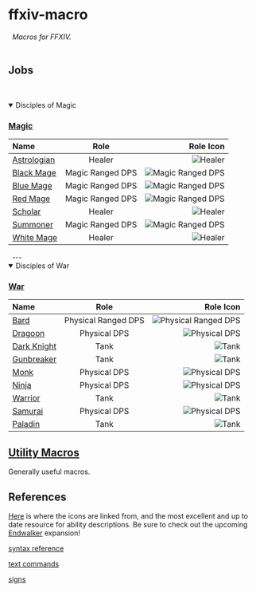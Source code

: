 # ffxiv-macro  
&nbsp;
_Macros for FFXIV._  
&nbsp;

## Jobs  
&nbsp;
<details open>
  <summary>Disciples of Magic</summary>

  ### [Magic](/DoM)

| Name | Role | Role Icon |
|:--------------|:-------------:|-------------:|
| [Astrologian](/DoM/AST) | Healer | ![Healer](https://img.finalfantasyxiv.com/lds/promo/h/e/V5xx3kfnREBO-2xWbTUW2Csy_Q.png)
| [Black Mage](/DoM/BLM) | Magic Ranged DPS | ![Magic Ranged DPS](https://img.finalfantasyxiv.com/lds/promo/h/X/8Dnf8Wy9IyxIt21y6lrE5atKt0.png) |
| [Blue Mage](/DoM/Blue-Mage) | Magic Ranged DPS | ![Magic Ranged DPS](https://img.finalfantasyxiv.com/lds/promo/h/X/8Dnf8Wy9IyxIt21y6lrE5atKt0.png) |
| [Red Mage](/DoM/RDM) | Magic Ranged DPS | ![Magic Ranged DPS](https://img.finalfantasyxiv.com/lds/promo/h/X/8Dnf8Wy9IyxIt21y6lrE5atKt0.png) |
| [Scholar](/DoM/SCH) | Healer | ![Healer](https://img.finalfantasyxiv.com/lds/promo/h/e/V5xx3kfnREBO-2xWbTUW2Csy_Q.png) |
| [Summoner](/DoM/SMN) | Magic Ranged DPS | ![Magic Ranged DPS](https://img.finalfantasyxiv.com/lds/promo/h/X/8Dnf8Wy9IyxIt21y6lrE5atKt0.png) |
| [White Mage](/DoM/WHM) | Healer | ![Healer](https://img.finalfantasyxiv.com/lds/promo/h/e/V5xx3kfnREBO-2xWbTUW2Csy_Q.png) |

</details>  
&nbsp;
---
&nbsp;
<details open>
  <summary>Disciples of War</summary>
  
  ### [War](/DoW)

| Name | Role | Role Icon |
|:--------------|:-------------:|-------------:|
| [Bard](/DoW/BRD) | Physical Ranged DPS | ![Physical Ranged DPS](https://img.finalfantasyxiv.com/lds/promo/h/t/oWWxUIO2KagIEhDXy0541MRD7M.png) |
| [Dragoon](/DoW/DRG) | Physical DPS | ![Physical DPS](https://img.finalfantasyxiv.com/lds/promo/h/7/9muqitiUXEK0W3qnM33Nb7sATk.png) |
| [Dark Knight](/DoW/DRK) | Tank | ![Tank](https://img.finalfantasyxiv.com/lds/promo/h/d/rFrCBcRe9YrmPvb4fZkuFksSLw.png) |
| [Gunbreaker](/DoW/GNB) | Tank | ![Tank](https://img.finalfantasyxiv.com/lds/promo/h/d/rFrCBcRe9YrmPvb4fZkuFksSLw.png) |
| [Monk](/DoW/MNK) | Physical DPS | ![Physical DPS](https://img.finalfantasyxiv.com/lds/promo/h/7/9muqitiUXEK0W3qnM33Nb7sATk.png) |
| [Ninja](/DoW/Ninja) | Physical DPS | ![Physical DPS](https://img.finalfantasyxiv.com/lds/promo/h/7/9muqitiUXEK0W3qnM33Nb7sATk.png) |
| [Warrior](/DoW/WAR) | Tank | ![Tank](https://img.finalfantasyxiv.com/lds/promo/h/d/rFrCBcRe9YrmPvb4fZkuFksSLw.png) |
| [Samurai](/DoW/Samurai) | Physical DPS | ![Physical DPS](https://img.finalfantasyxiv.com/lds/promo/h/7/9muqitiUXEK0W3qnM33Nb7sATk.png) |
| [Paladin](/DoW/PLD) | Tank | ![Tank](https://img.finalfantasyxiv.com/lds/promo/h/d/rFrCBcRe9YrmPvb4fZkuFksSLw.png) |

</details>  

## [Utility Macros](/Utility)

Generally useful macros.

## References

[Here](https://na.finalfantasyxiv.com/jobguide/) is where the icons are linked from, and the most excellent and up to date resource for ability descriptions. Be sure to check out the upcoming [Endwalker](https://na.finalfantasyxiv.com/endwalker/) expansion!

[syntax reference](https://ffxiv.consolegameswiki.com/wiki/Macro)  

[text commands](https://na.finalfantasyxiv.com/lodestone/playguide/db/text_command/placeholder/)  

[signs](https://ffxiv.consolegameswiki.com/wiki/Signs)